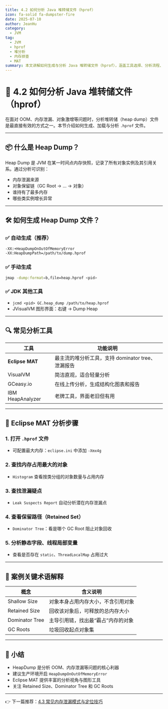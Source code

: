 ```yaml
---
title: 4.2 如何分析 Java 堆转储文件（hprof）
icon: fa-solid fa-dumpster-fire
date: 2025-07-10
author: JeanHu
category:
  - JVM
tag:
  - JVM
  - hprof
  - 堆分析
  - 内存排查
  - MAT
summary: 本文讲解如何生成与分析 Java 堆转储文件（hprof），涵盖工具选择、分析流程、内存泄漏识别技巧以及常见问题排查实战，帮助开发者掌握内存问题定位的核心能力。
---
```


# 🧪 4.2 如何分析 Java 堆转储文件（hprof）

在面对 OOM、内存泄漏、对象激增等问题时，分析堆转储（heap dump）文件是最直接有效的方式之一。本节介绍如何生成、加载与分析 `.hprof` 文件。

------
<!-- more -->
## 📦 什么是 Heap Dump？

Heap Dump 是 JVM 在某一时间点内存快照，记录了所有对象实例及其引用关系。通过分析可识别：

- 内存泄漏来源
- 对象保留链（GC Root → ... → 对象）
- 谁持有了最多内存
- 哪些类实例增长异常

------

## 🛠️ 如何生成 Heap Dump 文件？

### ✅ 自动生成（推荐）

```bash
-XX:+HeapDumpOnOutOfMemoryError
-XX:HeapDumpPath=/path/to/dump.hprof
```

### ✅ 手动生成

```bash
jmap -dump:format=b,file=heap.hprof <pid>
```

### ✅ JDK 其他工具

- `jcmd <pid> GC.heap_dump /path/to/heap.hprof`
- JVisualVM 图形界面：右键 → Dump Heap

------

## 🔍 常见分析工具

| 工具             | 功能说明                                          |
| ---------------- | ------------------------------------------------- |
| **Eclipse MAT**  | 最主流的堆分析工具，支持 dominator tree、泄漏报告 |
| VisualVM         | 简洁直观，适合轻量分析                            |
| GCeasy.io        | 在线上传分析，生成结构化图表和报告                |
| IBM HeapAnalyzer | 老牌工具，界面老旧但有用                          |

------

## 🧭 Eclipse MAT 分析步骤

### 1. 打开 `.hprof` 文件

- 可配置最大内存：`eclipse.ini` 中添加 `-Xmx4g`

### 2. 查找内存占用最大的对象

- `Histogram` 查看按类分组的对象数量与占用内存

### 3. 查找泄漏疑点

- `Leak Suspects Report` 自动分析潜在内存泄漏点

### 4. 查看保留路径（Retained Set）

- `Dominator Tree`：看是哪个 GC Root 阻止对象回收

### 5. 分析静态字段、线程局部变量

- 查看是否存在 `static`、`ThreadLocalMap` 占用过大

------

## 📌 案例关键术语解释

| 概念           | 含义说明                           |
| -------------- | ---------------------------------- |
| Shallow Size   | 对象本身占用内存大小，不含引用对象 |
| Retained Size  | 回收该对象后，可释放的总内存大小   |
| Dominator Tree | 主导引用链，找出最“霸占”内存的对象 |
| GC Roots       | 垃圾回收起点对象集                 |

------

## 📝 小结

- HeapDump 是分析 OOM、内存泄漏等问题的核心利器
- 建议生产环境开启 `HeapDumpOnOutOfMemoryError`
- Eclipse MAT 提供丰富的分析视角与图形工具
- 关注 Retained Size、Dominator Tree 和 GC Roots

------

👉 下一篇推荐：[4.3 常见内存泄漏模式与定位技巧](./4.3常见内存泄漏模式与定位技巧.md)